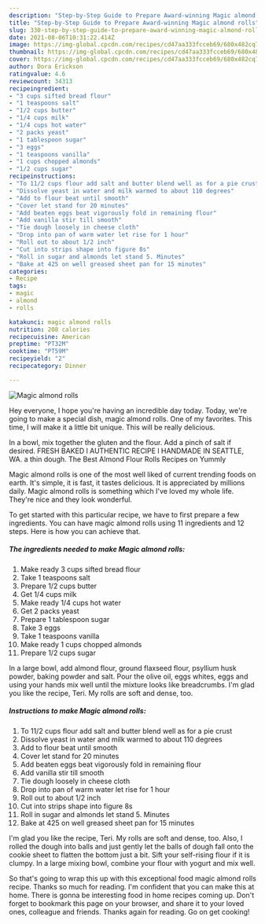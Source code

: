 ```yaml
---
description: "Step-by-Step Guide to Prepare Award-winning Magic almond rolls"
title: "Step-by-Step Guide to Prepare Award-winning Magic almond rolls"
slug: 330-step-by-step-guide-to-prepare-award-winning-magic-almond-rolls
date: 2021-08-06T10:31:22.414Z
image: https://img-global.cpcdn.com/recipes/cd47aa333fcceb69/680x482cq70/magic-almond-rolls-recipe-main-photo.jpg
thumbnail: https://img-global.cpcdn.com/recipes/cd47aa333fcceb69/680x482cq70/magic-almond-rolls-recipe-main-photo.jpg
cover: https://img-global.cpcdn.com/recipes/cd47aa333fcceb69/680x482cq70/magic-almond-rolls-recipe-main-photo.jpg
author: Dora Erickson
ratingvalue: 4.6
reviewcount: 34313
recipeingredient:
- "3 cups sifted bread flour"
- "1 teaspoons salt"
- "1/2 cups butter"
- "1/4 cups milk"
- "1/4 cups hot water"
- "2 packs yeast"
- "1 tablespoon sugar"
- "3 eggs"
- "1 teaspoons vanilla"
- "1 cups chopped almonds"
- "1/2 cups sugar"
recipeinstructions:
- "To 11/2 cups flour add salt and butter blend well as for a pie crust"
- "Dissolve yeast in water and milk warmed to about 110 degrees"
- "Add to flour beat until smooth"
- "Cover let stand for 20 minutes"
- "Add beaten eggs beat vigorously fold in remaining flour"
- "Add vanilla stir till smooth"
- "Tie dough loosely in cheese cloth"
- "Drop into pan of warm water let rise for 1 hour"
- "Roll out to about 1/2 inch"
- "Cut into strips shape into figure 8s"
- "Roll in sugar and almonds let stand 5. Minutes"
- "Bake at 425 on well greased sheet pan for 15 minutes"
categories:
- Recipe
tags:
- magic
- almond
- rolls

katakunci: magic almond rolls 
nutrition: 208 calories
recipecuisine: American
preptime: "PT32M"
cooktime: "PT59M"
recipeyield: "2"
recipecategory: Dinner

---
```



![Magic almond rolls](https://img-global.cpcdn.com/recipes/cd47aa333fcceb69/680x482cq70/magic-almond-rolls-recipe-main-photo.jpg)

Hey everyone, I hope you're having an incredible day today. Today, we're going to make a special dish, magic almond rolls. One of my favorites. This time, I will make it a little bit unique. This will be really delicious.

In a bowl, mix together the gluten and the flour. Add a pinch of salt if desired. FRESH BAKED l AUTHENTIC RECIPE l HANDMADE IN SEATTLE, WA. a thin dough. The Best Almond Flour Rolls Recipes on Yummly

Magic almond rolls is one of the most well liked of current trending foods on earth. It's simple, it is fast, it tastes delicious. It is appreciated by millions daily. Magic almond rolls is something which I've loved my whole life. They're nice and they look wonderful.


To get started with this particular recipe, we have to first prepare a few ingredients. You can have magic almond rolls using 11 ingredients and 12 steps. Here is how you can achieve that.

<!--inarticleads1-->

##### The ingredients needed to make Magic almond rolls:

1. Make ready 3 cups sifted bread flour
1. Take 1 teaspoons salt
1. Prepare 1/2 cups butter
1. Get 1/4 cups milk
1. Make ready 1/4 cups hot water
1. Get 2 packs yeast
1. Prepare 1 tablespoon sugar
1. Take 3 eggs
1. Take 1 teaspoons vanilla
1. Make ready 1 cups chopped almonds
1. Prepare 1/2 cups sugar


In a large bowl, add almond flour, ground flaxseed flour, psyllium husk powder, baking powder and salt. Pour the olive oil, eggs whites, eggs and using your hands mix well until the mixture looks like breadcrumbs. I&#39;m glad you like the recipe, Teri. My rolls are soft and dense, too. 

<!--inarticleads2-->

##### Instructions to make Magic almond rolls:

1. To 11/2 cups flour add salt and butter blend well as for a pie crust
1. Dissolve yeast in water and milk warmed to about 110 degrees
1. Add to flour beat until smooth
1. Cover let stand for 20 minutes
1. Add beaten eggs beat vigorously fold in remaining flour
1. Add vanilla stir till smooth
1. Tie dough loosely in cheese cloth
1. Drop into pan of warm water let rise for 1 hour
1. Roll out to about 1/2 inch
1. Cut into strips shape into figure 8s
1. Roll in sugar and almonds let stand 5. Minutes
1. Bake at 425 on well greased sheet pan for 15 minutes


I&#39;m glad you like the recipe, Teri. My rolls are soft and dense, too. Also, I rolled the dough into balls and just gently let the balls of dough fall onto the cookie sheet to flatten the bottom just a bit. Sift your self-rising flour if it is clumpy. In a large mixing bowl, combine your flour with yogurt and mix well. 

So that's going to wrap this up with this exceptional food magic almond rolls recipe. Thanks so much for reading. I'm confident that you can make this at home. There is gonna be interesting food in home recipes coming up. Don't forget to bookmark this page on your browser, and share it to your loved ones, colleague and friends. Thanks again for reading. Go on get cooking!
